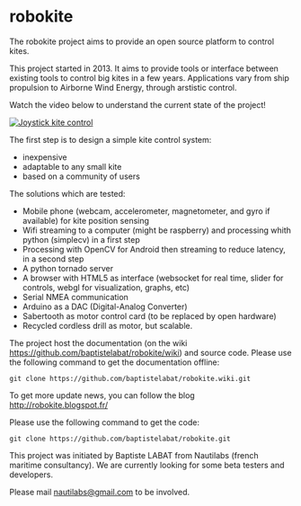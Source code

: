 robokite
========

The robokite project aims to provide an open source platform to control kites.

This project started in 2013. It aims to provide tools or interface between existing tools to control big kites in a few years. Applications vary from ship propulsion to Airborne Wind Energy, through arstistic control.

Watch the video below to understand the current state of the project!

[![Joystick kite control](http://4.bp.blogspot.com/-ituEgWwpdzA/VHY0rxaLOUI/AAAAAAAAAmY/w92dK0EN41g/s1600/Screenshot%2Bfrom%2B2014-11-26%2B21%3A13%3A43.png)](https://www.youtube.com/watch?v=0MbRyefYqPsjA)


The first step is to design a simple kite control system:

* inexpensive
* adaptable to any small kite
* based on a community of users 

The solutions which are tested:

    
* Mobile phone (webcam, accelerometer, magnetometer, and gyro if available) for kite position sensing
* Wifi streaming to a computer (might be raspberry) and processing whith python (simplecv) in a first step
* Processing with OpenCV for Android then streaming to reduce latency, in a second step
* A python tornado server
* A browser with HTML5 as interface (websocket for real time, slider for controls, webgl for visualization, graphs, etc)
* Serial NMEA communication
* Arduino as a DAC (Digital-Analog Converter)
* Sabertooth as motor control card (to be replaced by open hardware)
* Recycled cordless drill as motor, but scalable.


The project host the documentation (on the wiki https://github.com/baptistelabat/robokite/wiki) and source code. Please use the following command to get the documentation offline:

    git clone https://github.com/baptistelabat/robokite.wiki.git

To get more update news, you can follow the blog http://robokite.blogspot.fr/

Please use the following command to get the code:

    git clone https://github.com/baptistelabat/robokite.git

This project was initiated by Baptiste LABAT from Nautilabs (french maritime consultancy).
We are currently looking for some beta testers and developers.

Please mail nautilabs@gmail.com to be involved. 
